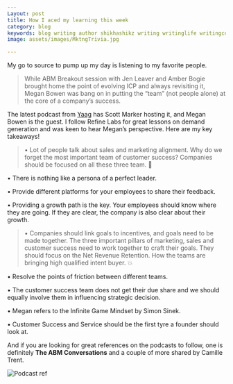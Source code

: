 ```yaml
---
Layout: post
title: How I aced my learning this week
category: blog
keywords: blog writing author shikhashikz writing writinglife writingcommunity dailyblogpost dailyblogpostchallenge marketing abm
image: assets/images/MktngTrivia.jpg

---
```

My go to source to pump up my day is listening to my favorite people. 

>While ABM Breakout session with Jen Leaver and Amber Bogie brought home the point of evolving ICP and always revisiting it, Megan Bowen was bang on in putting the “team” (not people alone) at the core of a company’s success.
>

The latest podcast from [Yaag](https://the-abm-conversations-podcast.simplecast.com/episodes/how-to-set-up-the-customer-success-function) has Scott Marker hosting it, and Megan Bowen is the guest. I follow Refine Labs for great lessons on demand generation and was keen to hear Megan’s perspective. Here are my key takeaways!

>•	Lot of people talk about sales and marketing alignment. Why do we forget the most important team of customer success? Companies should be focused on all these three team. 💯

•	There is nothing like a persona of a perfect leader.

•	Provide different platforms for your employees to share their feedback.

•	Providing a growth path is the key. Your employees should know where they are going. If they are clear, the company is also clear about their growth.

>•	Companies should link goals to incentives, and goals need to be made together. The three important pillars of marketing, sales and customer success need to work together to craft their goals. They should focus on the Net Revenue Retention. How the teams are bringing high qualified intent buyer. 💥
>

•	Resolve the points of friction between different teams.

•	The customer success team does not get their due share and we should equally involve them in influencing strategic decision.

•	Megan refers to the Infinite Game Mindset by Simon Sinek.

•	Customer Success and Service should be the first tyre a founder should look at.

And if you are looking for great references on the podcasts to follow, one is definitely **The ABM Conversations** and a couple of more shared by Camille Trent.

![Podcast ref](https://user-images.githubusercontent.com/21696121/138452181-c3f111e7-24d2-4af3-a1fa-efb394b1ed37.JPG)

